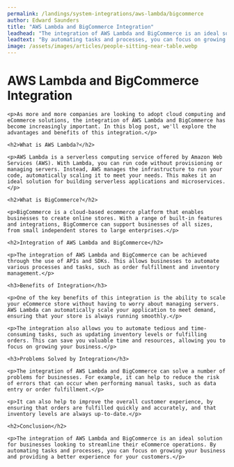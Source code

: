 ```yaml
---
permalink: /landings/system-integrations/aws-lambda/bigcommerce
author: Edward Saunders
title: "AWS Lambda and BigCommerce Integration"
leadhead: "The integration of AWS Lambda and BigCommerce is an ideal solution for businesses looking to streamline their eCommerce operations"
leadtext: "By automating tasks and processes, you can focus on growing your business and providing a better experience for your customers."
image: /assets/images/articles/people-sitting-near-table.webp
---
```

<div class="arttext">
	<h1>AWS Lambda and BigCommerce Integration</h1>

	<p>As more and more companies are looking to adopt cloud computing and eCommerce solutions, the integration of AWS Lambda and BigCommerce has become increasingly important. In this blog post, we'll explore the advantages and benefits of this integration.</p>

	<h2>What is AWS Lambda?</h2>

	<p>AWS Lambda is a serverless computing service offered by Amazon Web Services (AWS). With Lambda, you can run code without provisioning or managing servers. Instead, AWS manages the infrastructure to run your code, automatically scaling it to meet your needs. This makes it an ideal solution for building serverless applications and microservices.</p>

	<h2>What is BigCommerce?</h2>

	<p>BigCommerce is a cloud-based ecommerce platform that enables businesses to create online stores. With a range of built-in features and integrations, BigCommerce can support businesses of all sizes, from small independent stores to large enterprises.</p>

	<h2>Integration of AWS Lambda and BigCommerce</h2>

	<p>The integration of AWS Lambda and BigCommerce can be achieved through the use of APIs and SDKs. This allows businesses to automate various processes and tasks, such as order fulfillment and inventory management.</p>

	<h3>Benefits of Integration</h3>

	<p>One of the key benefits of this integration is the ability to scale your eCommerce store without having to worry about managing servers. AWS Lambda can automatically scale your application to meet demand, ensuring that your store is always running smoothly.</p>

	<p>The integration also allows you to automate tedious and time-consuming tasks, such as updating inventory levels or fulfilling orders. This can save you valuable time and resources, allowing you to focus on growing your business.</p>

	<h3>Problems Solved by Integration</h3>

	<p>The integration of AWS Lambda and BigCommerce can solve a number of problems for businesses. For example, it can help to reduce the risk of errors that can occur when performing manual tasks, such as data entry or order fulfillment.</p>

	<p>It can also help to improve the overall customer experience, by ensuring that orders are fulfilled quickly and accurately, and that inventory levels are always up-to-date.</p>

	<h2>Conclusion</h2>

	<p>The integration of AWS Lambda and BigCommerce is an ideal solution for businesses looking to streamline their eCommerce operations. By automating tasks and processes, you can focus on growing your business and providing a better experience for your customers.</p>

</div>